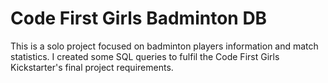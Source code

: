 # Code First Girls Badminton DB
This is a solo project focused on badminton players information and match statistics. I created some SQL queries to fulfil the Code First Girls Kickstarter's final project requirements.
